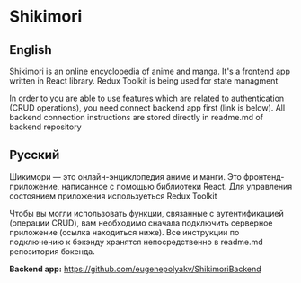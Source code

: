 # Shikimori

## English
Shikimori is an online encyclopedia of anime and manga. It's a frontend app written in React library. Redux Toolkit is being used for state managment

In order to you are able to use features which are related to authentication (CRUD operations), you need connect backend app first (link is below). All backend connection instructions are stored directly in readme.md of backend repository

## Русский
Шикимори — это онлайн-энциклопедия аниме и манги. Это фронтенд-приложение, написанное с помощью библиотеки React. Для управления состоянием приложения используеться Redux Toolkit

Чтобы вы могли использовать функции, связанные с аутентификацией (операции CRUD), вам необходимо сначала подключить серверное приложение (ссылка находиться ниже). Все инструкции по подключению к бэкэнду хранятся непосредственно в readme.md репозитория бэкенда.

**Backend app:** https://github.com/eugenepolyakv/ShikimoriBackend
